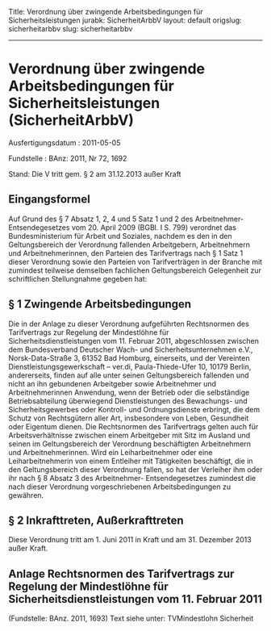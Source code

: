 Title: Verordnung über zwingende Arbeitsbedingungen für Sicherheitsleistungen
jurabk: SicherheitArbbV
layout: default
origslug: sicherheitarbbv
slug: sicherheitarbbv

---

# Verordnung über zwingende Arbeitsbedingungen für Sicherheitsleistungen (SicherheitArbbV)

Ausfertigungsdatum
:   2011-05-05

Fundstelle
:   BAnz: 2011, Nr 72, 1692

Stand: Die V tritt gem. § 2 am 31.12.2013 außer Kraft

## Eingangsformel

Auf Grund des § 7 Absatz 1, 2, 4 und 5 Satz 1 und 2 des Arbeitnehmer-
Entsendegesetzes vom 20. April 2009 (BGBl. I S. 799) verordnet das
Bundesministerium für Arbeit und Soziales, nachdem es den in den
Geltungsbereich der Verordnung fallenden Arbeitgebern, Arbeitnehmern
und Arbeitnehmerinnen, den Parteien des Tarifvertrags nach § 1 Satz 1
dieser Verordnung sowie den Parteien von Tarifverträgen in der Branche
mit zumindest teilweise demselben fachlichen Geltungsbereich
Gelegenheit zur schriftlichen Stellungnahme gegeben hat:


## § 1 Zwingende Arbeitsbedingungen

Die in der Anlage zu dieser Verordnung aufgeführten Rechtsnormen des
Tarifvertrags zur Regelung der Mindestlöhne für
Sicherheitsdienstleistungen vom 11. Februar 2011, abgeschlossen
zwischen dem Bundesverband Deutscher Wach- und Sicherheitsunternehmen
e.V., Norsk-Data-Straße 3, 61352 Bad Homburg, einerseits, und der
Vereinten Dienstleistungsgewerkschaft – ver.di, Paula-Thiede-Ufer 10,
10179 Berlin, andererseits, finden auf alle unter seinen
Geltungsbereich fallenden und nicht an ihn gebundenen Arbeitgeber
sowie Arbeitnehmer und Arbeitnehmerinnen Anwendung, wenn der Betrieb
oder die selbständige Betriebsabteilung überwiegend Dienstleistungen
des Bewachungs- und Sicherheitsgewerbes oder Kontroll- und
Ordnungsdienste erbringt, die dem Schutz von Rechtsgütern aller Art,
insbesondere von Leben, Gesundheit oder Eigentum dienen. Die
Rechtsnormen des Tarifvertrags gelten auch für Arbeitsverhältnisse
zwischen einem Arbeitgeber mit Sitz im Ausland und seinen im
Geltungsbereich der Verordnung beschäftigten Arbeitnehmern und
Arbeitnehmerinnen. Wird ein Leiharbeitnehmer oder eine
Leiharbeitnehmerin von einem Entleiher mit Tätigkeiten beschäftigt,
die in den Geltungsbereich dieser Verordnung fallen, so hat der
Verleiher ihm oder ihr nach § 8 Absatz 3 des Arbeitnehmer-
Entsendegesetzes zumindest die nach dieser Verordnung vorgeschriebenen
Arbeitsbedingungen zu gewähren.


## § 2 Inkrafttreten, Außerkrafttreten

Diese Verordnung tritt am 1. Juni 2011 in Kraft und am 31. Dezember
2013 außer Kraft.


## Anlage Rechtsnormen des Tarifvertrags zur Regelung der Mindestlöhne für Sicherheitsdienstleistungen vom 11. Februar 2011

(Fundstelle: BAnz. 2011, 1693)
Text siehe unter: TVMindestlohn Sicherheit

